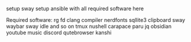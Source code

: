 setup sway
setup ansible with all required software here

Required software:
rg
fd
clang compiler
nerdfonts
sqllite3
clipboard
sway
waybar
sway idle and so on
tmux
nushell
carapace
paru
jq
obsidian
youtube music
discord
qutebrowser
kanshi
